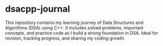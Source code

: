 # dsacpp-journal
This repository contains my learning journey of Data Structures and Algorithms (DSA) using C++. It includes solved problems, important concepts, and practice code as I build a strong foundation in DSA. Ideal for revision, tracking progress, and sharing my coding growth.
